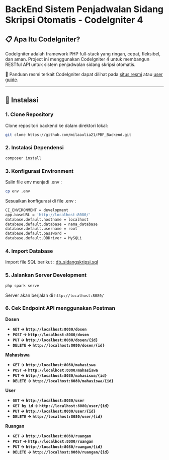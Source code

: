 # BackEnd Sistem Penjadwalan Sidang Skripsi Otomatis - CodeIgniter 4

## 📋 Apa Itu CodeIgniter?

CodeIgniter adalah framework PHP full-stack yang ringan, cepat, fleksibel, dan aman. Project ini menggunakan CodeIgniter 4 untuk membangun RESTful API untuk sistem penjadwalan sidang skripsi otomatis.

📘 Panduan resmi terkait CodeIgniter dapat dilihat pada [situs resmi](https://codeigniter.com/user_guide/) atau [user guide](https://codeigniter.com/user_guide/).

---

## 🚀 Instalasi

### 1. Clone Repository
Clone repositori backend ke dalam direktori lokal:
```bash
git clone https://github.com/milaaulia21/PBF_Backend.git
```
### 2. Instalasi Dependensi
```bash
composer install
```
### 3. Konfigurasi Environment
Salin file env menjadi .env :
```bash
cp env .env
```
Sesuaikan konfigurasi di file .env :
```bash
CI_ENVIRONMENT = development
app.baseURL = 'http://localhost:8080/'
database.default.hostname = localhost
database.default.database = nama_database
database.default.username = root
database.default.password =
database.default.DBDriver = MySQLi
```
### 4. Import Database
Import file SQL berikut : [db_sidangskripsi.sql](db_sidangskripsi.sql)

### 5. Jalankan Server Development
```bash
php spark serve
```
Server akan berjalan di `http://localhost:8080/`

### 6. Cek Endpoint API menggunakan Postman
<b>Dosen<b>
*  `GET` → `http://localhost:8080/dosen`
*  `POST` → `http://localhost:8080/dosen`
*  `PUT` → `http://localhost:8080/dosen/{id}`
*  `DELETE` → `http://localhost:8080/dosen/{id}`

<b>Mahasiswa<b>
*  `GET` → `http://localhost:8080/mahasiswa`
*  `POST` → `http://localhost:8080/mahasiswa`
*  `PUT` → `http://localhost:8080/mahasiswa/{id}`
*  `DELETE` → `http://localhost:8080/mahasiswa/{id}`

<b>User<b>
*  `GET` → `http://localhost:8080/user`
*  `GET by id` → `http://localhost:8080/user/{id}`
*  `PUT` → `http://localhost:8080/user/{id}`
*  `DELETE` → `http://localhost:8080/user/{id}`

<b>Ruangan<b>
*  `GET` → `http://localhost:8080/ruangan`
*  `POST` → `http://localhost:8080/ruangan`
*  `PUT` → `http://localhost:8080/ruangan/{id}`
*  `DELETE` → `http://localhost:8080/ruangan/{id}`
